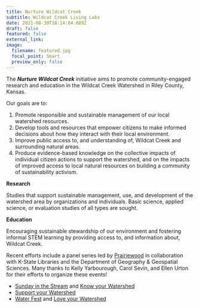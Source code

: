 ```yaml
---
title: Nurture Wildcat Creek
subtitle: Wildcat Creek Living Labs
date: 2021-08-30T18:14:04.689Z
draft: false
featured: false
external_link: 
image:
  filename: featured.jpg
  focal_point: Smart
  preview_only: false
---
```

The ***Nurture Wildcat Creek*** initiative aims to promote community-engaged research and education in the Wildcat Creek Watershed in Riley County, Kansas.



Our goals are to:

1. Promote responsible and sustainable management of our local watershed resources. 
2. Develop tools and resources that empower citizens to make informed decisions about how they interact with their local environment. 
3. Improve public access to, and understanding of, Wildcat Creek and surrounding natural areas.
4. Produce evidence-based knowledge on the collective impacts of individual citizen actions to support the watershed, and on the impacts of improved access to local natural resources on building a community of sustainability activism.



**Research**

Studies that support  sustainable management, use, and development of the watershed area by organizations and individuals. Basic science, applied science, or evaluation studies of all types are sought.



**Education**

Encouraging sustainable stewardship of our environment and fostering informal STEM learning by providing access to, and information about, Wildcat Creek.

Recent efforts include a panel series led by [Prairiewood](https://prairiewood.com/) in collaboration with K-State Libraries and the Department of Geography & Geospatial Sciences. Many thanks to Kelly Yarbourough, Carol Sevin, and Ellen Urton for their efforts to organize these events!

- [Sunday in the Stream](https://www.facebook.com/events/517660126188564) and [Know your Watershed](https://www.facebook.com/events/314763337068592)
- [Support your Watershed](https://www.facebook.com/events/522693385660676)
- [Water Fest](https://www.facebook.com/events/517859339546423) and [Love your Watershed](https://www.facebook.com/events/1173877169782423)



